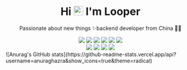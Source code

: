 <!-- ### Hi there 👋-->
<!--
**Looper56/Looper56** is a ✨ _special_ ✨ repository because its `README.md` (this file) appears on your GitHub profile.

Here are some ideas to get you started:

- 🔭 I’m currently working on ...
- 🌱 I’m currently learning golang
- 👯 I’m looking to collaborate on ...
- 🤔 I’m looking for help with ...
- 💬 Ask me about ...
- 📫 How to reach me: ...
- 😄 Pronouns: ...
- ⚡ Fun fact: ...
-->

<p align="center">
  <h1 height="200px" align="center">
    Hi <img src="https://cdn.jsdelivr.net/gh/MaleWeb/picture/images/techblog/hi.gif" width="25"> I'm Looper
  </h1>
   <p align="center">Passionate about new things ✨backend developer from China 👨‍💻</p>
</p>
<div align="center">
  <img src="https://img.shields.io/badge/Golang-blue?style=plastic&logo=go">
  <img src="https://img.shields.io/badge/Mysql-white?style=plastic&logo=mysql">
  <img src="https://img.shields.io/badge/Docker-informational?style=plastic&logo=Docker">
  <img src="https://img.shields.io/badge/Nginx-success?style=plastic&logo=nginx">
  <img src="https://img.shields.io/badge/Redis-inactive?style=plastic&logo=redis">
  <img src="https://img.shields.io/badge/Kafka-ff69b4?style=plastic&logo=apachekafka">
</div>
<div align="center">
  <img src="https://img.shields.io/badge/Grafana-orange?style=plastic&logo=grafana">
  <img src="https://img.shields.io/badge/LiveChat-blueviolet?style=plastic&logo=livechat">
  <img src="https://img.shields.io/badge/Live-9cf?style=plastic&logo=livewire">
  <img src="https://img.shields.io/badge/Dolby-blueviolet?style=plastic&logo=dolby">
</div>
![Anurag's GitHub stats](https://github-readme-stats.vercel.app/api?username=anuraghazra&show_icons=true&theme=radical)
